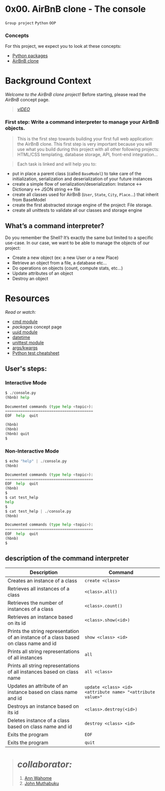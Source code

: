 # 0x00. AirBnB clone - The console
`Group project` `Python` `OOP`

### Concepts
For this project, we expect you to look at these concepts:

- [Python packages](https://alx-intranet.hbtn.io/concepts/66)
- [AirBnB clone](https://alx-intranet.hbtn.io/concepts/74)

# Background Context
*Welcome to the AirBnB clone project!*
Before starting, please read the *AirBnB* concept page.

> *[vIDEO](https://youtu.be/E12Xc3H2xqo)*

### First step: Write a command interpreter to manage your AirBnB objects.
> This is the first step towards building your first full web application: the AirBnB clone. This first step is very important because you will use what you build during this project with all other following projects: HTML/CSS templating, database storage, API, front-end integration…

> Each task is linked and will help you to:

- put in place a parent class (called `BaseModel`) to take care of the initialization, serialization and deserialization of your future instances
- create a simple flow of serialization/deserialization: Instance <-> Dictionary <-> JSON string <-> file
- create all classes used for AirBnB (`User`, `State`, `City`, `Place`…) that inherit from BaseModel
- create the first abstracted storage engine of the project: File storage.
- create all unittests to validate all our classes and storage engine

## What’s a command interpreter?
Do you remember the Shell? It’s exactly the same but limited to a specific use-case. In our case, we want to be able to manage the objects of our project:

- Create a new object (ex: a new User or a new Place)
- Retrieve an object from a file, a database etc…
- Do operations on objects (count, compute stats, etc…)
- Update attributes of an object
- Destroy an object

# Resources
*Read or watch:*

- [cmd module](https://alx-intranet.hbtn.io/rltoken/8ecCwE6veBmm3Nppw4hz5A)
- *packages* concept page
- [uuid module](https://alx-intranet.hbtn.io/rltoken/KfL9TqwdI69W6ttG6gTPPQ)
- [datetime](https://alx-intranet.hbtn.io/rltoken/1d8I3jSKgnYAtA1IZfEDpA)
- [unittest module](https://alx-intranet.hbtn.io/rltoken/IlFiMB8UmqBG2CxA0AD3jA)
- [args/kwargs](https://alx-intranet.hbtn.io/rltoken/C_a0EKbtvKdMcwIAuSIZng)
- [Python test cheatsheet](https://alx-intranet.hbtn.io/rltoken/tgNVrKKzlWgS4dfl3mQklw)


## User's steps:
### Interactive Mode
```python
$ ./console.py
(hbnb) help
 
Documented commands (type help <topic>):
========================================
EOF  help  quit

(hbnb)
(hbnb)
(hbnb) quit
$
```

### Non-Interactive Mode
```python
$ echo "help" | ./console.py
(hbnb)

Documented commands (type help <topic>):
========================================
EOF  help  quit
(hbnb)
$
$ cat test_help
help
$
$ cat test_help | ./console.py
(hbnb)

Documented commands (type help <topic>):
========================================
EOF  help  quit
(hbnb)
$
```


## description of the command interpreter

| Description             | Command                                                                |
| ----------------- | ------------------------------------------------------------------ |
| Creates an instance of a class | `create <class>` |
| Retrieves all instances of a class | `<class>.all()` |
| Retrieves the number of instances of a class | `<class>.count()` |
| Retrieves an instance based on its id | `<class>.show(<id>)` |
| Prints the string representation of an instance of a class based on class name and id | `show <class> <id>` |
| Prints all string representations of all instances | `all` |
| Prints all string representations of all instances based on class name | `all <class>` |
| Updates an attribute of an instance based on class name and id | `update <class> <id> <attribute name> "<attribute value>"` |
| Destroys an instance based on its id | `<class>.destroy(<id>)` |
| Deletes instance of a class based on class name and id | `destroy <class> <id>` |
| 	Exits the program | `EOF` |
| 	Exits the program | `quit` |


> # *collaborator:*
> 1. [Ann Wahome](https://github.com/AnnWahome)
> 2. [John Muthabuku](https://github.com/John-thabuks)